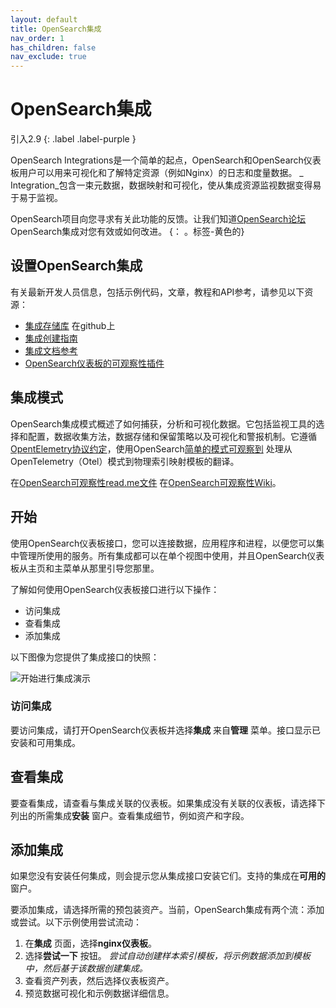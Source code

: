 ```yaml
---
layout: default
title: OpenSearch集成
nav_order: 1
has_children: false
nav_exclude: true
---
```


# OpenSearch集成
引入2.9
{: .label .label-purple }

OpenSearch Integrations是一个简单的起点，OpenSearch和OpenSearch仪表板用户可以用来可视化和了解特定资源（例如Nginx）的日志和度量数据。 _ Integration_包含一束元数据，数据映射和可视化，使从集成资源监视数据变得易于易于监视。

OpenSearch项目向您寻求有关此功能的反馈。让我们知道[OpenSearch论坛](https://forum.opensearch.org/) OpenSearch集成对您有效或如何改进。
{： 。标签-黄色的}

## 设置OpenSearch集成

有关最新开发人员信息，包括示例代码，文章，教程和API参考，请参见以下资源：

- [集成存储库](https://github.com/opensearch-project/observability/tree/e18cf354fd7720a6d5df6a6de5d53e51a9d43127/integrations) 在github上
- [集成创建指南](https://github.com/opensearch-project/dashboards-observability/wiki/Integration-Creation-Guide)
- [集成文档参考](https://github.com/opensearch-project/dashboards-observability/wiki/Integration-Documentation-Reference)
- [OpenSearch仪表板的可观察性插件](https://github.com/opensearch-project/dashboards-observability/wiki)
 
## 集成模式

OpenSearch集成模式概述了如何捕获，分析和可视化数据。它包括监视工具的选择和配置，数据收集方法，数据存储和保留策略以及可视化和警报机制。它遵循[OpentElemetry协议约定](https://github.com/open-telemetry)，使用OpenSearch[简单的模式可观察到](https://opensearch.org/docs/latest/observing-your-data/ssfo/) 处理从OpenTelemetry（Otel）模式到物理索引映射模板的翻译。

在[OpenSearch可观察性read.me文件](https://github.com/opensearch-project/opensearch-catalog/blob/main/docs/schema/observability/README.md) 在[OpenSearch可观察性Wiki](https://github.com/opensearch-project/dashboards-observability/wiki/OpenSearch-Observability--Home#observability-schema)。

## 开始

使用OpenSearch仪表板接口，您可以连接数据，应用程序和进程，以便您可以集中管理所使用的服务。所有集成都可以在单个视图中使用，并且OpenSearch仪表板从主页和主菜单从那里引导您那里。

了解如何使用OpenSearch仪表板接口进行以下操作：

- 访问集成
- 查看集成
- 添加集成

以下图像为您提供了集成接口的快照：

![开始进行集成演示]({{site.url}}{{site.baseurl}}/images/integrations/nginx-integration.gif)

### 访问集成

要访问集成，请打开OpenSearch仪表板并选择**集成** 来自**管理** 菜单。接口显示已安装和可用集成。

## 查看集成

要查看集成，请查看与集成关联的仪表板。如果集成没有关联的仪表板，请选择下列出的所需集成**安装** 窗户。查看集成细节，例如资产和字段。

## 添加集成

如果您没有安装任何集成，则会提示您从集成接口安装它们。支持的集成在**可用的** 窗户。

要添加集成，请选择所需的预包装资产。当前，OpenSearch集成有两个流：添加或尝试。以下示例使用尝试流动：

1. 在**集成** 页面，选择**nginx仪表板**。
2. 选择**尝试一下** 按钮。 _尝试自动创建样本索引模板，将示例数据添加到模板中，然后基于该数据创建集成。_
3. 查看资产列表，然后选择仪表板资产。
4. 预览数据可视化和示例数据详细信息。


